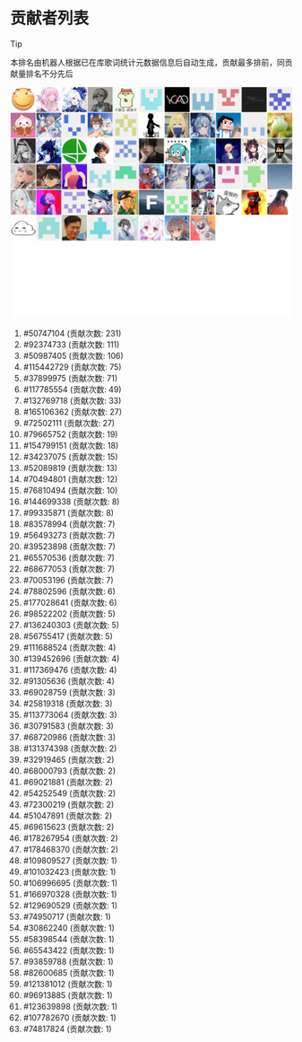 # 贡献者列表

> [!TIP]
> 本排名由机器人根据已在库歌词统计元数据信息后自动生成，贡献最多排前，同贡献量排名不分先后

![贡献者头像画廊](./CONTRIBUTORS.svg)

1. #50747104 (贡献次数: 231)
2. #92374733 (贡献次数: 111)
3. #50987405 (贡献次数: 106)
4. #115442729 (贡献次数: 75)
5. #37899975 (贡献次数: 71)
6. #117785554 (贡献次数: 49)
7. #132769718 (贡献次数: 33)
8. #165106362 (贡献次数: 27)
9. #72502111 (贡献次数: 27)
10. #79665752 (贡献次数: 19)
11. #154799151 (贡献次数: 18)
12. #34237075 (贡献次数: 15)
13. #52089819 (贡献次数: 13)
14. #70494801 (贡献次数: 12)
15. #76810494 (贡献次数: 10)
16. #144699338 (贡献次数: 8)
17. #99335871 (贡献次数: 8)
18. #83578994 (贡献次数: 7)
19. #56493273 (贡献次数: 7)
20. #39523898 (贡献次数: 7)
21. #65570536 (贡献次数: 7)
22. #68677053 (贡献次数: 7)
23. #70053196 (贡献次数: 7)
24. #78802596 (贡献次数: 6)
25. #177028641 (贡献次数: 6)
26. #98522202 (贡献次数: 5)
27. #136240303 (贡献次数: 5)
28. #56755417 (贡献次数: 5)
29. #111688524 (贡献次数: 4)
30. #139452696 (贡献次数: 4)
31. #117369476 (贡献次数: 4)
32. #91305636 (贡献次数: 4)
33. #69028759 (贡献次数: 3)
34. #25819318 (贡献次数: 3)
35. #113773064 (贡献次数: 3)
36. #30791583 (贡献次数: 3)
37. #68720986 (贡献次数: 3)
38. #131374398 (贡献次数: 2)
39. #32919465 (贡献次数: 2)
40. #68000793 (贡献次数: 2)
41. #69021881 (贡献次数: 2)
42. #54252549 (贡献次数: 2)
43. #72300219 (贡献次数: 2)
44. #51047891 (贡献次数: 2)
45. #69615623 (贡献次数: 2)
46. #178267954 (贡献次数: 2)
47. #178468370 (贡献次数: 2)
48. #109809527 (贡献次数: 1)
49. #101032423 (贡献次数: 1)
50. #106996695 (贡献次数: 1)
51. #166970328 (贡献次数: 1)
52. #129690529 (贡献次数: 1)
53. #74950717 (贡献次数: 1)
54. #30862240 (贡献次数: 1)
55. #58398544 (贡献次数: 1)
56. #65543422 (贡献次数: 1)
57. #93859788 (贡献次数: 1)
58. #82600685 (贡献次数: 1)
59. #121381012 (贡献次数: 1)
60. #96913885 (贡献次数: 1)
61. #123639898 (贡献次数: 1)
62. #107782670 (贡献次数: 1)
63. #74817824 (贡献次数: 1)

